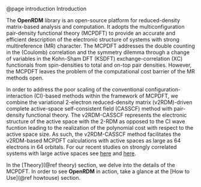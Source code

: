 @page introduction Introduction

The <b>OpenRDM</b> library is an open-source platform for reduced-density matrix-based analysis and computation.
It adopts the multiconfiguration pair-density functional theory (MCPDFT) to provide an accurate and efficient
description of the electronic structure of systems with strong multireference (MR) character. The MCPDFT addresses
the double counting in the (Coulomb) correlation and the symmetry dilemma through a change of variables in the 
Kohn-Sham DFT (KSDFT) exchange-correlation (XC) functionals from spin-densities to total and on-top pair densities.
However, the MCPDFT leaves the problem of the computational cost barrier of the MR methods open.

In order to address the poor scaling of the conventional configuration-interaction (CI)-based methods
within the framework of MCPDFT, we combine the variational 2-electron reduced-density matrix (v2RDM)-driven
complete active-space self-consistent field (CASSCF) method with pair-density functional theory.
The v2RDM-CASSCF represents the electronic structure of the active space with the 2-RDM as opposed to 
the CI wave fucntion leading to the realization of the polynomial cost with respect to the active space size.
As such, the v2RDM-CASSCF method facilitates the v2RDM-based MCPDFT calculations with active spaces as large
as 64 electrons in 64 orbitals. For our recent studies on strongly correlated systems with large active spaces
see [here](https://pubs.acs.org/doi/10.1021/acs.jctc.8b00988)
and [here](https://pubs.acs.org/doi/10.1021/acs.jctc.9b00768).

In the [Theory](@ref theory) section, we delve into the details of the MCPDFT. In order to see <b>OpenRDM</b>
in action, take a glance at the [How to Use](@ref howtouse) section.
